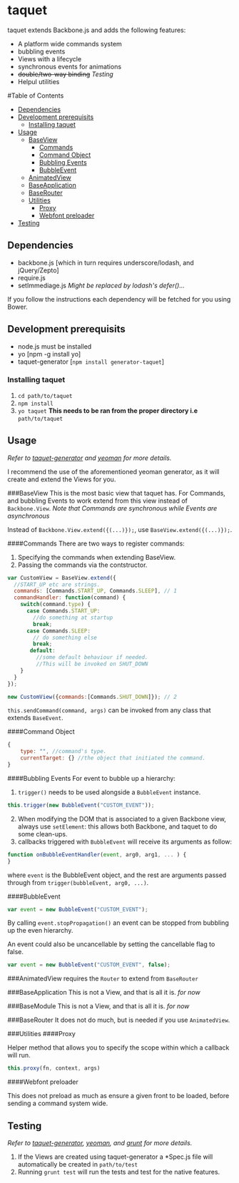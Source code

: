 # taquet

taquet extends Backbone.js and adds the following features:

- A platform wide commands system
- bubbling events
- Views with a lifecycle
- synchronous events for animations
- ~~double/two-way binding~~ _Testing_
- Helpul utilities

#Table of Contents
- [Dependencies](#dependencies)
- [Development prerequisits](#development-prerequisits)
	- [Installing taquet](#installing-taquet)
- [Usage](#usage)
	- [BaseView](#baseview)
		- [Commands](#commands)
		- [Command Object](#command-object)
		- [Bubbling Events](#bubbling-events)
		- [BubbleEvent](#bubbleevent)
	- [AnimatedView](#animatedview)
	- [BaseApplication](#baseapplication)
	- [BaseRouter](#baserouter)
	- [Utilities](#utilities)
		- [Proxy](#proxy)
		- [Webfont preloader](#webfont-preloader)
- [Testing](#testing)

## Dependencies

* backbone.js [which in turn requires underscore/lodash, and jQuery/Zepto]
* require.js
* setImmediage.js _Might be replaced by lodash's defer()..._

If you follow the instructions each dependency will be fetched for you using Bower.

## Development prerequisits

* node.js must be installed
* yo [npm -g install yo]
* taquet-generator [`npm install generator-taquet`]

### Installing taquet

1. `cd path/to/taquet`
2. `npm install`
3. `yo taquet` __This needs to be ran from the proper directory i.e__ `path/to/taquet`

## Usage

_Refer to [taquet-generator](https://github.com/stilva/taquet-generator) and  [yeoman](http://yeoman.io/) for more details._

I recommend the use of the aforementioned yeoman generator, as it will create and extend the Views for you.

###BaseView
This is the most basic view that taquet has. For Commands, and bubbling Events to work extend from this view instead of `Backbone.View`. _Note that Commands are synchronous while Events are asynchronous_

Instead of `Backbone.View.extend({(...)});`, use `BaseView.extend({(...)});`.

####Commands
There are two ways to register commands:

1. Specifying the commands when extending BaseView.
2. Passing the commands via the contstructor.

```js
var CustomView = BaseView.extend({
  //START_UP etc are strings.
  commands: [Commands.START_UP, Commands.SLEEP], // 1
  commandHandler: function(command) {
    switch(command.type) {
      case Commands.START_UP:
        //do something at startup
        break;
      case Commands.SLEEP:
        // do something else
        break;
       default:
         //some default behaviour if needed.
         //This will be invoked on SHUT_DOWN
    }
  }
});

new CustomView({commands:[Commands.SHUT_DOWN]}); // 2
```

`this.sendCommand(command, args)` can be invoked from any class that extends `BaseEvent`.

####Command Object
```js
{
	type: "", //command's type.
	currentTarget: {} //the object that initiated the command.
}
```

####Bubbling Events
For event to bubble up a hierarchy:

1. `trigger()` needs to be used alongside a `BubbleEvent` instance.

```js
this.trigger(new BubbleEvent("CUSTOM_EVENT"));
```
2. When modifying the DOM that is associated to a given Backbone view, always use `setElement`: this allows both Backbone,
and taquet to do some clean-ups.
3. callbacks triggered with `BubbleEvent` will receive its arguments as follow:

```js
function onBubbleEventHandler(event, arg0, arg1, ... ) {
}
```

where `event` is the BubbleEvent object, and the rest are arguments passed through from `trigger(bubbleEvent, arg0, ...)`.

####BubbleEvent

```js
var event = new BubbleEvent("CUSTOM_EVENT");
```

By calling `event.stopPropagation()` an event can be stopped from bubbling up the even hierarchy.

An event could also be uncancellable by setting the cancellable flag to false.

```js
var event = new BubbleEvent("CUSTOM_EVENT", false);
```
###AnimatedView
requires the `Router` to extend from `BaseRouter`

###BaseApplication
This is not a View, and that is all it is. _for now_

###BaseModule
This is not a View, and that is all it is. _for now_

###BaseRouter
It does not do much, but is needed if you use `AnimatedView`.

###Utilities
####Proxy

Helper method that allows you to specify the scope within which a callback will run.

```js
this.proxy(fn, context, args)
```

####Webfont preloader

This does not preload as much as ensure a given front to be loaded, before sending a command system wide.

## Testing
_Refer to [taquet-generator](https://github.com/stilva/taquet-generator), [yeoman](http://yeoman.io/), and [grunt](http://www.gruntjs.com) for more details._

1. If the Views are created using taquet-generator a *Spec.js file will automatically be created in `path/to/test`
2. Running `grunt test` will run the tests and test for the native features.
